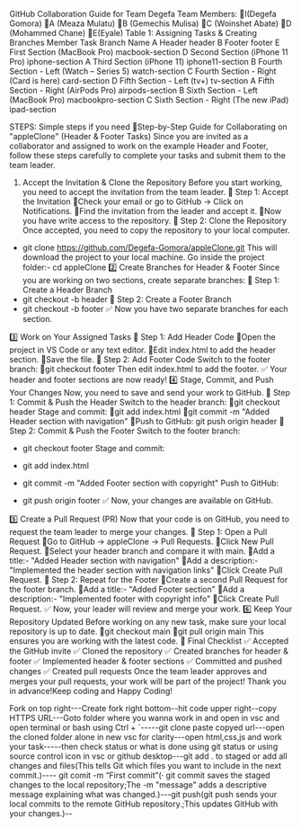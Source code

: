 GitHub Collaboration Guide for Team Degefa
Team Members:
I(Degefa Gomora)
A (Meaza Mulatu)
B (Gemechis Mulisa)
C (Woinshet Abate)
D (Mohammed Chane)
E(Eyale)
Table 1: Assigning Tasks & Creating Branches
Member	Task	Branch Name
A	Header	header
B	Footer	footer
E	First Section (MacBook Pro)	macbook-section
D	Second Section (iPhone 11 Pro)	iphone-section
A	Third Section (iPhone 11)	iphone11-section
B	Fourth Section - Left (Watch – Series 5)	watch-section
C	Fourth Section - Right (Card is here)	card-section
D	Fifth Section - Left (tv+)	tv-section
A	Fifth Section - Right (AirPods Pro)	airpods-section
B	Sixth Section - Left (MacBook Pro)	macbookpro-section
C	Sixth Section - Right (The new iPad)	ipad-section

STEPS:
Simple steps if you need
Step-by-Step Guide for Collaborating on "appleClone" (Header & Footer Tasks)
Since you are invited as a collaborator and assigned to work on the example  Header and Footer, follow these steps carefully to complete your tasks and submit them to the team leader.
1. Accept the Invitation & Clone the Repository
Before you start working, you need to accept the invitation from the team leader.
📍 Step 1: Accept the Invitation
Check your email or go to GitHub → Click on Notifications.
Find the invitation from the leader and accept it.
Now you have write access to the repository.
📍 Step 2: Clone the Repository
Once accepted, you need to copy the repository to your local computer.
-  git clone https://github.com/Degefa-Gomora/appleClone.git
This will download the project to your local machine.
Go inside the project folder:- cd appleClone
2️⃣ Create Branches for Header & Footer
Since you are working on two sections, create separate branches:
📍 Step 1: Create a Header Branch
- git checkout -b header
📍 Step 2: Create a Footer Branch
- git checkout -b footer
✅ Now you have two separate branches for each section.

3️⃣ Work on Your Assigned Tasks
📍 Step 1: Add Header Code
Open the project in VS Code or any text editor.
Edit index.html to add the header section.
Save the file.
📍 Step 2: Add Footer Code
Switch to the footer branch:
git checkout footer
Then edit index.html to add the footer.
✅ Your header and footer sections are now ready!
4️⃣ Stage, Commit, and Push Your Changes
Now, you need to save and send your work to GitHub.
📍 Step 1: Commit & Push the Header
Switch to the header branch:
git checkout header
Stage and commit:
git add index.html
git commit -m "Added Header section with navigation"
Push to GitHub: git push origin header
📍 Step 2: Commit & Push the Footer
Switch to the footer branch:
- git checkout footer
Stage and commit:
- git add index.html
- git commit -m "Added Footer section with copyright"
Push to GitHub:

- git push origin footer
✅ Now, your changes are available on GitHub.

5️⃣ Create a Pull Request (PR)
Now that your code is on GitHub, you need to request the team leader to merge your changes.
📍 Step 1: Open a Pull Request
Go to GitHub → appleClone → Pull Requests.
Click New Pull Request.
Select your header branch and compare it with main.
Add a title:- "Added Header section with navigation"
Add a description:- "Implemented the header section with navigation links"
Click Create Pull Request.
📍 Step 2: Repeat for the Footer
Create a second Pull Request for the footer branch.
Add a title:- "Added Footer section"
Add a description:- "Implemented footer with copyright info"
Click Create Pull Request.
✅ Now, your leader will review and merge your work.
6️⃣ Keep Your Repository Updated
Before working on any new task, make sure your local repository is up to date.
git checkout main
git pull origin main
This ensures you are working with the latest code.
🎯 Final Checklist
✅ Accepted the GitHub invite
✅ Cloned the repository
✅ Created branches for header & footer
✅ Implemented header & footer sections
✅ Committed and pushed changes
✅ Created pull requests
Once the team leader approves and merges your pull requests, your work will be part of the project!
Thank you in advance!Keep coding and Happy Coding!

Fork on top right---Create fork right bottom--hit code upper right--copy HTTPS URL---Goto folder where you wanna work in and open in vsc and open terminal or bash using Ctrl + `-----git clone paste copyed url---open the cloned folder alone in new vsc for clarity---open html,css,js and work your task-----then check status or what is done using git status or using source control icon in vsc or github desktop---git add . to staged or add all changes and files(This tells Git which files you want to include in the next commit.)---- git comit -m “First commit”(·  git commit saves the staged changes to the local repository;The -m "message" adds a descriptive message explaining what was changed.)---git push(git push sends your local commits to the remote GitHub repository.;This updates GitHub with your changes.)--
